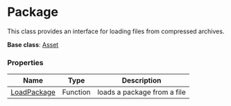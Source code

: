 # Package #
This class provides an interface for loading files from compressed archives.

**Base class**: [Asset](Asset.md)

### Properties ###
| Name | Type | Description |
| - | - | - |
| [LoadPackage](LoadPackage.md) | Function | loads a package from a file |
